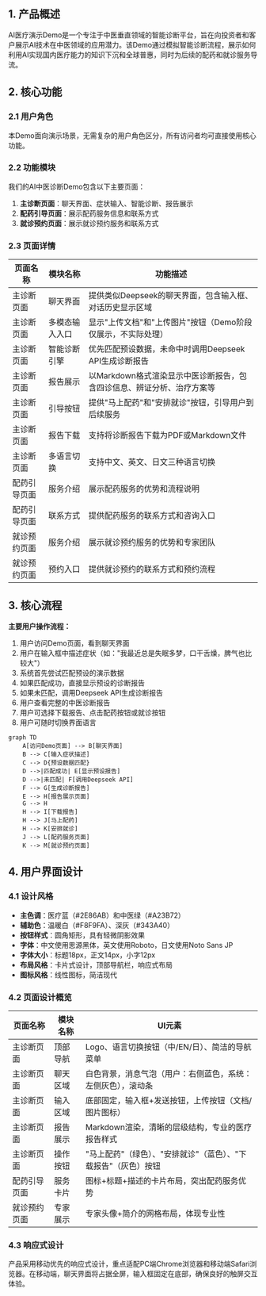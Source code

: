 ## 1. 产品概述

AI医疗演示Demo是一个专注于中医垂直领域的智能诊断平台，旨在向投资者和客户展示AI技术在中医领域的应用潜力。该Demo通过模拟智能诊断流程，展示如何利用AI实现国内医疗能力的知识下沉和全球普惠，同时为后续的配药和就诊服务导流。

## 2. 核心功能

### 2.1 用户角色

本Demo面向演示场景，无需复杂的用户角色区分，所有访问者均可直接使用核心功能。

### 2.2 功能模块

我们的AI中医诊断Demo包含以下主要页面：
1. **主诊断页面**：聊天界面、症状输入、智能诊断、报告展示
2. **配药引导页面**：展示配药服务信息和联系方式
3. **就诊预约页面**：展示就诊预约服务和联系方式

### 2.3 页面详情

| 页面名称 | 模块名称 | 功能描述 |
|---------|---------|----------|
| 主诊断页面 | 聊天界面 | 提供类似Deepseek的聊天界面，包含输入框、对话历史显示区域 |
| 主诊断页面 | 多模态输入入口 | 显示"上传文档"和"上传图片"按钮（Demo阶段仅展示，不实际处理） |
| 主诊断页面 | 智能诊断引擎 | 优先匹配预设数据，未命中时调用Deepseek API生成诊断报告 |
| 主诊断页面 | 报告展示 | 以Markdown格式渲染显示中医诊断报告，包含四诊信息、辨证分析、治疗方案等 |
| 主诊断页面 | 引导按钮 | 提供"马上配药"和"安排就诊"按钮，引导用户到后续服务 |
| 主诊断页面 | 报告下载 | 支持将诊断报告下载为PDF或Markdown文件 |
| 主诊断页面 | 多语言切换 | 支持中文、英文、日文三种语言切换 |
| 配药引导页面 | 服务介绍 | 展示配药服务的优势和流程说明 |
| 配药引导页面 | 联系方式 | 提供配药服务的联系方式和咨询入口 |
| 就诊预约页面 | 服务介绍 | 展示就诊预约服务的优势和专家团队 |
| 就诊预约页面 | 预约入口 | 提供就诊预约的联系方式和预约流程 |

## 3. 核心流程

**主要用户操作流程：**

1. 用户访问Demo页面，看到聊天界面
2. 用户在输入框中描述症状（如："我最近总是失眠多梦，口干舌燥，脾气也比较大"）
3. 系统首先尝试匹配预设的演示数据
4. 如果匹配成功，直接显示预设的诊断报告
5. 如果未匹配，调用Deepseek API生成诊断报告
6. 用户查看完整的中医诊断报告
7. 用户可选择下载报告、点击配药按钮或就诊按钮
8. 用户可随时切换界面语言

```mermaid
graph TD
    A[访问Demo页面] --> B[聊天界面]
    B --> C[输入症状描述]
    C --> D{预设数据匹配}
    D -->|匹配成功| E[显示预设报告]
    D -->|未匹配| F[调用Deepseek API]
    F --> G[生成诊断报告]
    E --> H[报告展示页面]
    G --> H
    H --> I[下载报告]
    H --> J[马上配药]
    H --> K[安排就诊]
    J --> L[配药服务页面]
    K --> M[就诊预约页面]
```

## 4. 用户界面设计

### 4.1 设计风格

- **主色调**：医疗蓝（#2E86AB）和中医绿（#A23B72）
- **辅助色**：温暖白（#F8F9FA）、深灰（#343A40）
- **按钮样式**：圆角矩形，具有轻微阴影效果
- **字体**：中文使用思源黑体，英文使用Roboto，日文使用Noto Sans JP
- **字体大小**：标题18px，正文14px，小字12px
- **布局风格**：卡片式设计，顶部导航栏，响应式布局
- **图标风格**：线性图标，简洁现代

### 4.2 页面设计概览

| 页面名称 | 模块名称 | UI元素 |
|---------|---------|--------|
| 主诊断页面 | 顶部导航 | Logo、语言切换按钮（中/EN/日）、简洁的导航菜单 |
| 主诊断页面 | 聊天区域 | 白色背景，消息气泡（用户：右侧蓝色，系统：左侧灰色），滚动条 |
| 主诊断页面 | 输入区域 | 底部固定，输入框+发送按钮，上传按钮（文档/图片图标） |
| 主诊断页面 | 报告展示 | Markdown渲染，清晰的层级结构，专业的医疗报告样式 |
| 主诊断页面 | 操作按钮 | "马上配药"（绿色）、"安排就诊"（蓝色）、"下载报告"（灰色）按钮 |
| 配药引导页面 | 服务卡片 | 图标+标题+描述的卡片布局，突出配药服务优势 |
| 就诊预约页面 | 专家展示 | 专家头像+简介的网格布局，体现专业性 |

### 4.3 响应式设计

产品采用移动优先的响应式设计，重点适配PC端Chrome浏览器和移动端Safari浏览器。在移动端，聊天界面将占据全屏，输入框固定在底部，确保良好的触屏交互体验。